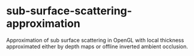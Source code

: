 sub-surface-scattering-approximation
====================================

Approximation of sub surface scattering in OpenGL with local thickness approximated either by depth maps or offline inverted ambient occlusion. 
